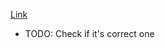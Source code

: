 [Link](https://maven.apache.org/surefire/maven-failsafe-plugin/usage.html#usage-in-multi-module-projects)

* TODO: Check if it's correct one